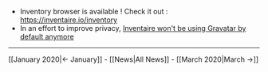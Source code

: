 <!-- LANG:EN, title="February 2020"-->

- Inventory browser is available ! Check it out : https://inventaire.io/inventory
- In an effort to improve privacy, [Inventaire won't be using Gravatar by default anymore](https://github.com/inventaire/inventaire/issues/279)

<hr>

[[January 2020|← January]] - [[News|All News]] - [[March 2020|March →]]